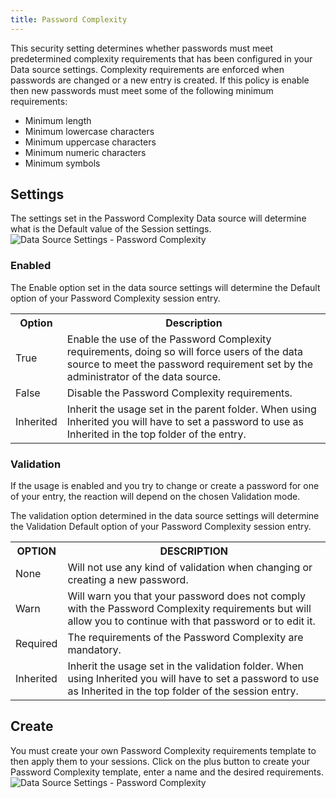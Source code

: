 ```yaml
---
title: Password Complexity
---
```


This security setting determines whether passwords must meet predetermined complexity requirements that has been configured in your Data source settings. Complexity requirements are enforced when passwords are changed or a new entry is created. If this policy is enable then new passwords must meet some of the following minimum requirements:  

* Minimum length 
* Minimum lowercase characters 
* Minimum uppercase characters 
* Minimum numeric characters 
* Minimum symbols 

## Settings 

The settings set in the Password Complexity Data source will determine what is the Default value of the Session settings.  
![Data Source Settings - Password Complexity](https://webdevolutions.azureedge.net/docs/en/rdm/mac/clip10376.png) 

### Enabled 

The Enable option set in the data source settings will determine the Default option of your Password Complexity session entry.  

<table>
	<tr>
		<th>
Option 
		</th>
		<th>
Description 
		</th>
	</tr>
	<tr>
		<td>
True 
		</td>
		<td>
Enable the use of the Password Complexity requirements, doing so will force users of the data source to meet the password requirement set by the administrator of the data source. 
		</td>
	</tr>
	<tr>
		<td>
False 
		</td>
		<td>
Disable the Password Complexity requirements. 
		</td>
	</tr>
	<tr>
		<td>
Inherited 
		</td>
		<td>
Inherit the usage set in the parent folder. When using Inherited you will have to set a password to use as Inherited in the top folder of the entry. 
		</td>
	</tr>
</table>

### Validation 

If the usage is enabled and you try to change or create a password for one of your entry, the reaction will depend on the chosen Validation mode.  

The validation option determined in the data source settings will determine the Validation Default option of your Password Complexity session entry.  

<table>
	<tr>
		<th>
OPTION 
		</th>
		<th>
DESCRIPTION 
		</th>
	</tr>
	<tr>
		<td>
None 
		</td>
		<td>
Will not use any kind of validation when changing or creating a new password. 
		</td>
	</tr>
	<tr>
		<td>
Warn 
		</td>
		<td>
Will warn you that your password does not comply with the Password Complexity requirements but will allow you to continue with that password or to edit it. 
		</td>
	</tr>
	<tr>
		<td>
Required 
		</td>
		<td>
The requirements of the Password Complexity are mandatory. 
		</td>
	</tr>
	<tr>
		<td>
Inherited 
		</td>
		<td>
Inherit the usage set in the validation folder. When using Inherited you will have to set a password to use as Inherited in the top folder of the session entry. 
		</td>
	</tr>
</table>

## Create 

You must create your own Password Complexity requirements template to then apply them to your sessions. Click on the plus button to create your Password Complexity template, enter a name and the desired requirements.  
![Data Source Settings - Password Complexity](https://webdevolutions.azureedge.net/docs/en/rdm/mac/clip10377.png) 

